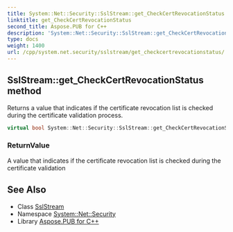 ```yaml
---
title: System::Net::Security::SslStream::get_CheckCertRevocationStatus method
linktitle: get_CheckCertRevocationStatus
second_title: Aspose.PUB for C++
description: 'System::Net::Security::SslStream::get_CheckCertRevocationStatus method. Returns a value that indicates if the certificate revocation list is checked during the certificate validation process in C++.'
type: docs
weight: 1400
url: /cpp/system.net.security/sslstream/get_checkcertrevocationstatus/
---
```

## SslStream::get_CheckCertRevocationStatus method


Returns a value that indicates if the certificate revocation list is checked during the certificate validation process.

```cpp
virtual bool System::Net::Security::SslStream::get_CheckCertRevocationStatus()
```


### ReturnValue

A value that indicates if the certificate revocation list is checked during the certificate validation

## See Also

* Class [SslStream](../)
* Namespace [System::Net::Security](../../)
* Library [Aspose.PUB for C++](../../../)
